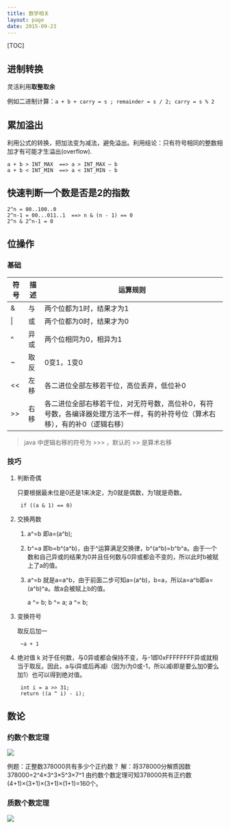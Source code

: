 ```yaml
---
title: 数学相关
layout: page
date: 2015-09-23
---
```

[TOC]

## 进制转换
灵活利用**取整取余**

例如二进制计算：`a + b + carry = s ; remainder = s / 2; carry = s % 2`

## 累加溢出
利用公式的转换，把加法变为减法，避免溢出。利用结论：只有符号相同的整数相加才有可能才生溢出(overflow).

    a + b > INT_MAX  ==> a > INT_MAX – b
    a + b < INT_MIN  ==> a < INT_MIN - b

## 快速判断一个数是否是2的指数

    2^n = 00..100..0
    2^n-1 = 00...011..1  ==> n & (n - 1) == 0
    2^n & 2^n-1 = 0


## 位操作

### 基础

| 符号 | 描述 | 运算规则 |
| ---  | ---  | ----- |
| &    |   与 | 两个位都为1时，结果才为1 |
| \|    |   或 | 两个位都为0时，结果才为0 |
| ^    |  异或| 两个位相同为0，相异为1 |
| ~    |  取反| 0变1，1变0 |
| <<   |  左移| 各二进位全部左移若干位，高位丢弃，低位补0 |
| \>>   |  右移| 各二进位全部右移若干位，对无符号数，高位补0，有符号数，各编译器处理方法不一样，有的补符号位（算术右移），有的补0（逻辑右移） |

> java 中逻辑右移的符号为 >>> ，默认的 >> 是算术右移

### 技巧

1. 判断奇偶

    只要根据最未位是0还是1来决定，为0就是偶数，为1就是奇数。

        if ((a & 1) == 0)

2. 交换两数

    1. a^=b 即a=(a^b);
    2. b^=a 即b=b^(a^b)，由于^运算满足交换律，b^(a^b)=b^b^a。由于一个数和自己异或的结果为0并且任何数与0异或都会不变的，所以此时b被赋上了a的值。
    3. a^=b 就是a=a^b，由于前面二步可知a=(a^b)，b=a，所以a=a^b即a=(a^b)^a。故a会被赋上b的值。

        a ^= b;
        b ^= a;
        a ^= b;

3. 变换符号

    取反后加一

        ~a + 1

4. 绝对值
k
    对于任何数，与0异或都会保持不变，与-1即0xFFFFFFFF异或就相当于取反。因此，a与i异或后再减i（因为i为0或-1，所以减i即是要么加0要么加1）也可以得到绝对值。

        int i = a >> 31;
        return ((a ^ i) - i);

## 数论
### 约数个数定理
![](http://7xjtfr.com1.z0.glb.clouddn.com/QQ%E6%88%AA%E5%9B%BE20160404194759.png)

例题：正整数378000共有多少个正约数？
解：将378000分解质因数378000=2^4×3^3×5^3×7^1
由约数个数定理可知378000共有正约数(4+1)×(3+1)×(3+1)×(1+1)=160个。

### 质数个数定理
![](http://7xjtfr.com1.z0.glb.clouddn.com/QQ%E6%88%AA%E5%9B%BE20160404195115.png)